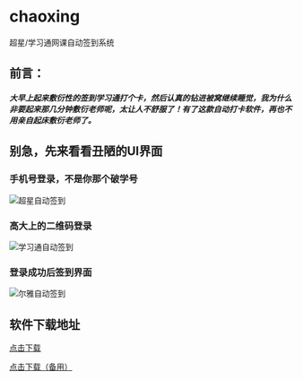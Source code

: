 # chaoxing
超星/学习通网课自动签到系统

## 前言：
##### 大早上起来敷衍性的签到学习通打个卡，然后认真的钻进被窝继续睡觉，我为什么非要起来那几分钟敷衍老师呢，太让人不舒服了！有了这款自动打卡软件，再也不用亲自起床敷衍老师了。
## 别急，先来看看丑陋的UI界面
### 手机号登录，不是你那个破学号

![超星自动签到](https://cdn.jsdelivr.net/gh/githubimg/www.vvhan.com/usr/uploads/2020/03/2408852325.png)

### 高大上的二维码登录

![学习通自动签到](https://cdn.jsdelivr.net/gh/githubimg/www.vvhan.com/usr/uploads/2020/03/861352866.png)

### 登录成功后签到界面

![尔雅自动签到](https://cdn.jsdelivr.net/gh/githubimg/www.vvhan.com/usr/uploads/2020/03/1768591675.png)

## 软件下载地址
<p>
<a id="download_link" class="download" href="http://d0.ananas.chaoxing.com/download/89b87ee016b516686ac486060e2f240b" rel="external" target="_blank" title="超星尔雅学习通自动签到软件">  
<span><i class="iconfont icon-download"></i>点击下载</span>
</a>
</p>
<p>
<a id="download_link" class="download" href="https://www.lanzous.com/ib1vvba
" rel="external" target="_blank" title="超星尔雅学习通自动签到软件">  
<span><i class="iconfont icon-download"></i>点击下载（备用）</span>
</a>
</p>
